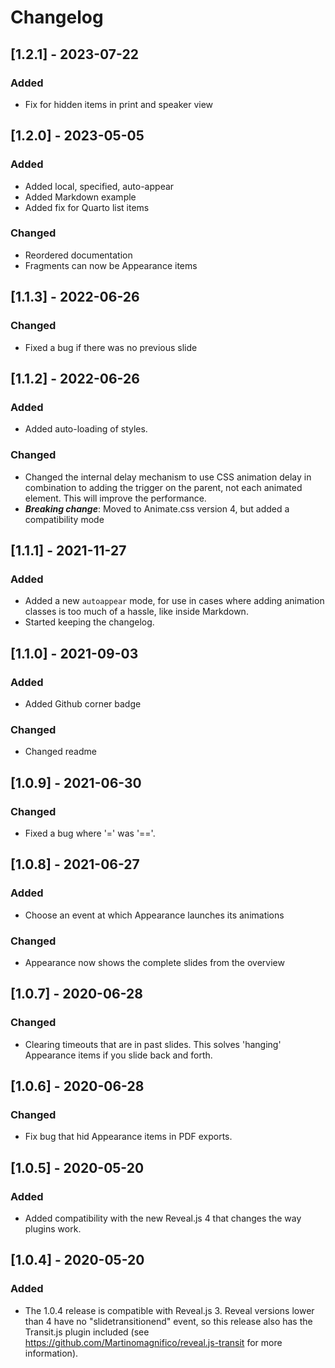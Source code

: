 # Changelog

## [1.2.1] - 2023-07-22
### Added
- Fix for hidden items in print and speaker view


## [1.2.0] - 2023-05-05
### Added
- Added local, specified, auto-appear
- Added Markdown example
- Added fix for Quarto list items

### Changed
- Reordered documentation
- Fragments can now be Appearance items


## [1.1.3] - 2022-06-26
### Changed
- Fixed a bug if there was no previous slide


## [1.1.2] - 2022-06-26
### Added
- Added auto-loading of styles.

### Changed
- Changed the internal delay mechanism to use CSS animation delay in combination to adding the trigger on the parent, not each animated element. This will improve the performance.
- ***Breaking change***: Moved to Animate.css version 4, but added a compatibility mode

## [1.1.1] - 2021-11-27
### Added
- Added a new `autoappear` mode, for use in cases where adding animation classes is too much of a hassle, like inside Markdown.
- Started keeping the changelog.



## [1.1.0] - 2021-09-03
### Added
- Added Github corner badge

### Changed
- Changed readme



## [1.0.9] - 2021-06-30
### Changed
- Fixed a bug where '=' was '=='.



## [1.0.8] - 2021-06-27
### Added
- Choose an event at which Appearance launches its animations

### Changed
- Appearance now shows the complete slides from the overview



## [1.0.7] - 2020-06-28
### Changed
- Clearing timeouts that are in past slides. This solves 'hanging' Appearance items if you slide back and forth.



## [1.0.6] - 2020-06-28
### Changed
- Fix bug that hid Appearance items in PDF exports.



## [1.0.5] - 2020-05-20
### Added
- Added compatibility with the new Reveal.js 4 that changes the way plugins work.



## [1.0.4] - 2020-05-20
### Added
- The 1.0.4 release is compatible with Reveal.js 3. Reveal versions lower than 4 have no "slidetransitionend" event, so this release also has the Transit.js plugin included (see https://github.com/Martinomagnifico/reveal.js-transit for more information).
